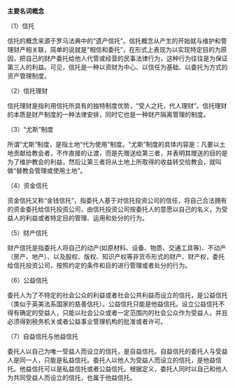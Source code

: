 **主要名词概念**

（1）信托

信托的概念来源于罗马法典中的“遗产信托”。信托概念从产生的开始就与维护和管理财产相关联，简单的说就是“相信和委托”，在形式上表现为以实现特定目的为原因，把自己的财产委托给他人代管或经营的民事法律行为，这种行为往往是为保证第三人的利益。可见，信托是一种以资财为中心、以信任为基础、以委托为方式的资产管理制度。

（2）信托理财

信托理财是指利用信托所具有的独特制度优势，“受人之托，代人理财”。信托理财的本质是财产制度的一种法律安排，同时它也是一种财产隔离管理的制度。

（3）“尤斯”制度

所谓“尤斯”制度，是指土地“代为使用”制度。“尤斯”制度的具体内容是：凡要以土地贡献给教会者，不作直接的让渡，而是先赠送给第三者，并表明其赠送的目的是为了维护教会的利益，然后让第三者将从土地上所取得的收益转交给教会，就叫做“替教会管理或使用土地”。

（4）资金信托

资金信托又称“金钱信托”，指委托人基于对信托投资公司的信任，将自己合法拥有的资金委托给信托投资公司，由信托投资公司按委托人的意愿以自己的名义，为受益人的利益或者特定目的管理、运用和处分的行为。

（5）财产信托

财产信托是指委托人将自己的动产(如原材料、设备、物质、交通工具等)、不动产 （房产、地产）、以及股权、版权、知识产权等非货币形式的财产、财产权，委托给信托投资公司，按照约定的条件和目的进行管理或者处分的行为。

（6）公益信托

委托人为了不特定的社会公众的利益或者社会公共利益而设立的信托，是公益信托（类似于英美法系国家的慈善信托）。公益信托只能是他益信托。设立公益信托不得有确定的受益人，只能以社会公众或者一定范围内的社会公众作为受益人，并且必须得到税务机关或者公益事业管理机构的批准或者许可。

（7）自益信托与他益信托

委托人以自己为唯一受益人而设立的信托，是自益信托。自益信托的委托人与受益人是同一人，只能是私益信托。委托人以他人为受益人而设立的信托，是他益信托。他益信托可以是私益信托或者公益信托。根据定义，委托人同时以自己和他人为共同受益人而设立的信托，也属于他益信托。